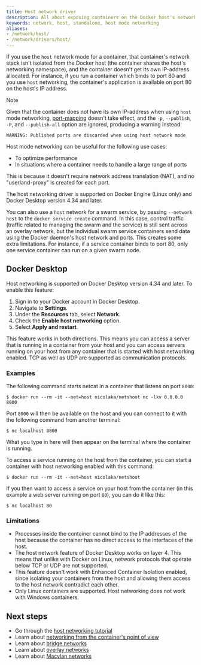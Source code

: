```yaml
---
title: Host network driver
description: All about exposing containers on the Docker host's network
keywords: network, host, standalone, host mode networking
aliases:
- /network/host/
- /network/drivers/host/
---
```


If you use the `host` network mode for a container, that container's network
stack isn't isolated from the Docker host (the container shares the host's
networking namespace), and the container doesn't get its own IP-address allocated.
For instance, if you run a container which binds to port 80 and you use `host`
networking, the container's application is available on port 80 on the host's IP
address.

> [!NOTE]
>
> Given that the container does not have its own IP-address when using
> `host` mode networking, [port-mapping](overlay.md#publish-ports) doesn't
> take effect, and the `-p`, `--publish`, `-P`, and `--publish-all` option are
> ignored, producing a warning instead:
>
> ```console
> WARNING: Published ports are discarded when using host network mode
> ```

Host mode networking can be useful for the following use cases:

- To optimize performance
- In situations where a container needs to handle a large range of ports

This is because it doesn't require network address translation (NAT), and no "userland-proxy" is created for each port.

The host networking driver is supported on Docker Engine (Linux only) and Docker Desktop version 4.34 and later.

You can also use a `host` network for a swarm service, by passing `--network host`
to the `docker service create` command. In this case, control traffic (traffic
related to managing the swarm and the service) is still sent across an overlay
network, but the individual swarm service containers send data using the Docker
daemon's host network and ports. This creates some extra limitations. For instance,
if a service container binds to port 80, only one service container can run on a
given swarm node.

## Docker Desktop

Host networking is supported on Docker Desktop version 4.34 and later.
To enable this feature:

1. Sign in to your Docker account in Docker Desktop.
2. Navigate to **Settings**.
3. Under the **Resources** tab, select **Network**.
4. Check the **Enable host networking** option.
5. Select **Apply and restart**.

This feature works in both directions. This means you can
access a server that is running in a container from your host and you can access
servers running on your host from any container that is started with host
networking enabled. TCP as well as UDP are supported as communication protocols.

### Examples

The following command starts netcat in a container that listens on port `8000`:

```console
$ docker run --rm -it --net=host nicolaka/netshoot nc -lkv 0.0.0.0 8000
```

Port `8000` will then be available on the host and you can connect to it with the following
command from another terminal:

```console
$ nc localhost 8000
```

What you type in here will then appear on the terminal where the container is
running.

To access a service running on the host from the container, you can start a container with
host networking enabled with this command:

```console
$ docker run --rm -it --net=host nicolaka/netshoot
```

If you then want to access a service on your host from the container (in this
example a web server running on port `80`), you can do it like this:

```console
$ nc localhost 80
```

### Limitations

- Processes inside the container cannot bind to the IP addresses of the host
 because the container has no direct access to the interfaces of the host.
- The host network feature of Docker Desktop works on layer 4. This means that
unlike with Docker on Linux, network protocols that operate below TCP or UDP are
not supported.
- This feature doesn't work with Enhanced Container Isolation enabled, since
isolating your containers from the host and allowing them access to the host
network contradict each other.
- Only Linux containers are supported. Host networking does not work with
  Windows containers.

## Next steps

- Go through the [host networking tutorial](/engine/network/tutorials/host.md)
- Learn about [networking from the container's point of view](../_index.md)
- Learn about [bridge networks](./bridge.md)
- Learn about [overlay networks](./overlay.md)
- Learn about [Macvlan networks](./macvlan.md)
